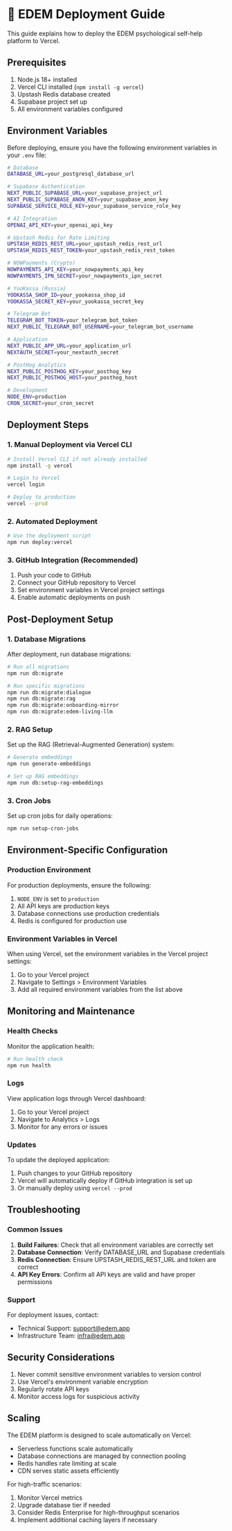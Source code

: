 # 🚀 EDEM Deployment Guide

This guide explains how to deploy the EDEM psychological self-help platform to Vercel.

## Prerequisites

1. Node.js 18+ installed
2. Vercel CLI installed (`npm install -g vercel`)
3. Upstash Redis database created
4. Supabase project set up
5. All environment variables configured

## Environment Variables

Before deploying, ensure you have the following environment variables in your `.env` file:

```bash
# Database
DATABASE_URL=your_postgresql_database_url

# Supabase Authentication
NEXT_PUBLIC_SUPABASE_URL=your_supabase_project_url
NEXT_PUBLIC_SUPABASE_ANON_KEY=your_supabase_anon_key
SUPABASE_SERVICE_ROLE_KEY=your_supabase_service_role_key

# AI Integration
OPENAI_API_KEY=your_openai_api_key

# Upstash Redis for Rate Limiting
UPSTASH_REDIS_REST_URL=your_upstash_redis_rest_url
UPSTASH_REDIS_REST_TOKEN=your_upstash_redis_rest_token

# NOWPayments (Crypto)
NOWPAYMENTS_API_KEY=your_nowpayments_api_key
NOWPAYMENTS_IPN_SECRET=your_nowpayments_ipn_secret

# YooKassa (Russia)
YOOKASSA_SHOP_ID=your_yookassa_shop_id
YOOKASSA_SECRET_KEY=your_yookassa_secret_key

# Telegram Bot
TELEGRAM_BOT_TOKEN=your_telegram_bot_token
NEXT_PUBLIC_TELEGRAM_BOT_USERNAME=your_telegram_bot_username

# Application
NEXT_PUBLIC_APP_URL=your_application_url
NEXTAUTH_SECRET=your_nextauth_secret

# PostHog Analytics
NEXT_PUBLIC_POSTHOG_KEY=your_posthog_key
NEXT_PUBLIC_POSTHOG_HOST=your_posthog_host

# Development
NODE_ENV=production
CRON_SECRET=your_cron_secret
```

## Deployment Steps

### 1. Manual Deployment via Vercel CLI

```bash
# Install Vercel CLI if not already installed
npm install -g vercel

# Login to Vercel
vercel login

# Deploy to production
vercel --prod
```

### 2. Automated Deployment

```bash
# Use the deployment script
npm run deploy:vercel
```

### 3. GitHub Integration (Recommended)

1. Push your code to GitHub
2. Connect your GitHub repository to Vercel
3. Set environment variables in Vercel project settings
4. Enable automatic deployments on push

## Post-Deployment Setup

### 1. Database Migrations

After deployment, run database migrations:

```bash
# Run all migrations
npm run db:migrate

# Run specific migrations
npm run db:migrate:dialogue
npm run db:migrate:rag
npm run db:migrate:onboarding-mirror
npm run db:migrate:edem-living-llm
```

### 2. RAG Setup

Set up the RAG (Retrieval-Augmented Generation) system:

```bash
# Generate embeddings
npm run generate-embeddings

# Set up RAG embeddings
npm run db:setup-rag-embeddings
```

### 3. Cron Jobs

Set up cron jobs for daily operations:

```bash
npm run setup-cron-jobs
```

## Environment-Specific Configuration

### Production Environment

For production deployments, ensure the following:

1. `NODE_ENV` is set to `production`
2. All API keys are production keys
3. Database connections use production credentials
4. Redis is configured for production use

### Environment Variables in Vercel

When using Vercel, set the environment variables in the Vercel project settings:

1. Go to your Vercel project
2. Navigate to Settings > Environment Variables
3. Add all required environment variables from the list above

## Monitoring and Maintenance

### Health Checks

Monitor the application health:

```bash
# Run health check
npm run health
```

### Logs

View application logs through Vercel dashboard:

1. Go to your Vercel project
2. Navigate to Analytics > Logs
3. Monitor for any errors or issues

### Updates

To update the deployed application:

1. Push changes to your GitHub repository
2. Vercel will automatically deploy if GitHub integration is set up
3. Or manually deploy using `vercel --prod`

## Troubleshooting

### Common Issues

1. **Build Failures**: Check that all environment variables are correctly set
2. **Database Connection**: Verify DATABASE_URL and Supabase credentials
3. **Redis Connection**: Ensure UPSTASH_REDIS_REST_URL and token are correct
4. **API Key Errors**: Confirm all API keys are valid and have proper permissions

### Support

For deployment issues, contact:

- Technical Support: <support@edem.app>
- Infrastructure Team: <infra@edem.app>

## Security Considerations

1. Never commit sensitive environment variables to version control
2. Use Vercel's environment variable encryption
3. Regularly rotate API keys
4. Monitor access logs for suspicious activity

## Scaling

The EDEM platform is designed to scale automatically on Vercel:

- Serverless functions scale automatically
- Database connections are managed by connection pooling
- Redis handles rate limiting at scale
- CDN serves static assets efficiently

For high-traffic scenarios:

1. Monitor Vercel metrics
2. Upgrade database tier if needed
3. Consider Redis Enterprise for high-throughput scenarios
4. Implement additional caching layers if necessary
